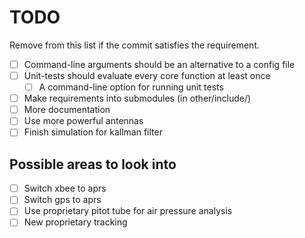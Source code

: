 # TODO
Remove from this list if the commit satisfies the requirement.
* [ ] Command-line arguments should be an alternative to a config file
* [ ] Unit-tests should evaluate every core function at least once
  * [ ] A command-line option for running unit tests
* [ ] Make requirements into submodules (in other/include/)
* [ ] More documentation
* [ ] Use more powerful antennas
* [ ] Finish simulation for kallman filter

## Possible areas to look into
* [ ] Switch xbee to aprs
* [ ] Switch gps to aprs
* [ ] Use proprietary pitot tube for air pressure analysis
* [ ] New proprietary tracking
